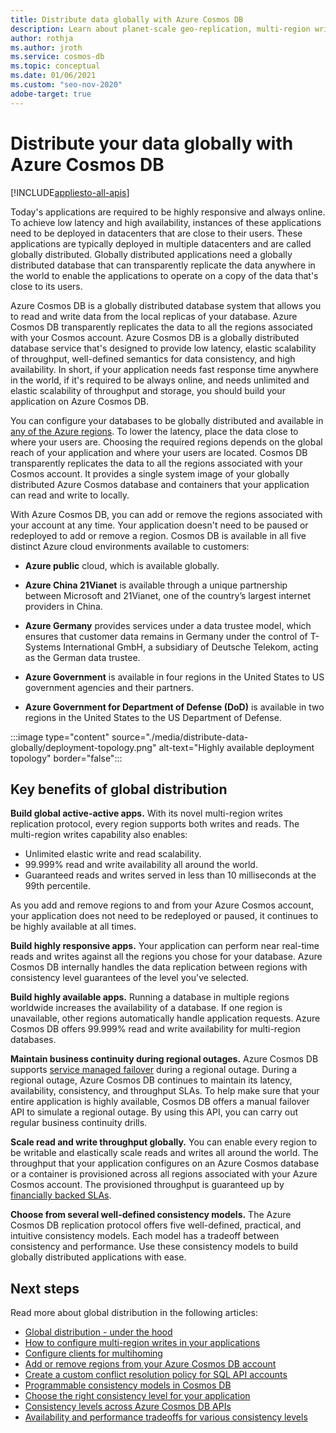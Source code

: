 ```yaml
---
title: Distribute data globally with Azure Cosmos DB
description: Learn about planet-scale geo-replication, multi-region writes, failover, and data recovery using global databases from Azure Cosmos DB, a globally distributed, multi-model database service.
author: rothja
ms.author: jroth
ms.service: cosmos-db
ms.topic: conceptual
ms.date: 01/06/2021
ms.custom: "seo-nov-2020"
adobe-target: true
---
```

# Distribute your data globally with Azure Cosmos DB
[!INCLUDE[appliesto-all-apis](includes/appliesto-all-apis.md)]

Today's applications are required to be highly responsive and always online. To achieve low latency and high availability, instances of these applications need to be deployed in datacenters that are close to their users. These applications are typically deployed in multiple datacenters and are called globally distributed. Globally distributed applications need a globally distributed database that can transparently replicate the data anywhere in the world to enable the applications to operate on a copy of the data that's close to its users. 

Azure Cosmos DB is a globally distributed database system that allows you to read and write data from the local replicas of your database. Azure Cosmos DB transparently replicates the data to all the regions associated with your Cosmos account. Azure Cosmos DB is a globally distributed database service that's designed to provide low latency, elastic scalability of throughput, well-defined semantics for data consistency, and high availability. In short, if your application needs fast response time anywhere in the world, if it's required to be always online, and needs unlimited and elastic scalability of throughput and storage, you should build your application on Azure Cosmos DB.

You can configure your databases to be globally distributed and available in [any of the Azure regions](https://azure.microsoft.com/global-infrastructure/services/?products=cosmos-db&regions=all). To lower the latency, place the data close to where your users are. Choosing the required regions depends on the global reach of your application and where your users are located. Cosmos DB transparently replicates the data to all the regions associated with your Cosmos account. It provides a single system image of your globally distributed Azure Cosmos database and containers that your application can read and write to locally.

With Azure Cosmos DB, you can add or remove the regions associated with your account at any time. Your application doesn't need to be paused or redeployed to add or remove a region. Cosmos DB is available in all five distinct Azure cloud environments available to customers:

* **Azure public** cloud, which is available globally.

* **Azure China 21Vianet** is available through a unique partnership between Microsoft and 21Vianet, one of the country’s largest internet providers in China.

* **Azure Germany** provides services under a data trustee model, which ensures that customer data remains in Germany under the control of T-Systems International GmbH, a subsidiary of Deutsche Telekom, acting as the German data trustee.

* **Azure Government** is available in four regions in the United States to US government agencies and their partners.

* **Azure Government for Department of Defense (DoD)** is available in two regions in the United States to the US Department of Defense.

:::image type="content" source="./media/distribute-data-globally/deployment-topology.png" alt-text="Highly available deployment topology" border="false":::

## Key benefits of global distribution

**Build global active-active apps.** With its novel multi-region writes replication protocol, every region supports both writes and reads. The multi-region writes capability also enables:

- Unlimited elastic write and read scalability.
- 99.999% read and write availability all around the world.
- Guaranteed reads and writes served in less than 10 milliseconds at the 99th percentile.

As you add and remove regions to and from your Azure Cosmos account, your application does not need to be redeployed or paused, it continues to be highly available at all times.

**Build highly responsive apps.** Your application can perform near real-time reads and writes against all the regions you chose for your database. Azure Cosmos DB internally handles the data replication between regions with consistency level guarantees of the level you've selected.

**Build highly available apps.** Running a database in multiple regions worldwide increases the availability of a database. If one region is unavailable, other regions automatically handle application requests. Azure Cosmos DB offers 99.999% read and write availability for multi-region databases.

**Maintain business continuity during regional outages.** Azure Cosmos DB supports [service managed failover](how-to-manage-database-account.md#automatic-failover) during a regional outage. During a regional outage, Azure Cosmos DB continues to maintain its latency, availability, consistency, and throughput SLAs. To help make sure that your entire application is highly available, Cosmos DB offers a manual failover API to simulate a regional outage. By using this API, you can carry out regular business continuity drills.

**Scale read and write throughput globally.** You can enable every region to be writable and elastically scale reads and writes all around the world. The throughput that your application configures on an Azure Cosmos database or a container is provisioned across all regions associated with your Azure Cosmos account. The provisioned throughput is guaranteed up by [financially backed SLAs](https://azure.microsoft.com/support/legal/sla/cosmos-db/v1_3/).

**Choose from several well-defined consistency models.** The Azure Cosmos DB replication protocol offers five well-defined, practical, and intuitive consistency models. Each model has a tradeoff between consistency and performance. Use these consistency models to build globally distributed applications with ease.

## <a id="Next Steps"></a>Next steps

Read more about global distribution in the following articles:

* [Global distribution - under the hood](global-dist-under-the-hood.md)
* [How to configure multi-region writes in your applications](how-to-multi-master.md)
* [Configure clients for multihoming](how-to-manage-database-account.md#configure-multiple-write-regions)
* [Add or remove regions from your Azure Cosmos DB account](how-to-manage-database-account.md#addremove-regions-from-your-database-account)
* [Create a custom conflict resolution policy for SQL API accounts](how-to-manage-conflicts.md#create-a-custom-conflict-resolution-policy)
* [Programmable consistency models in Cosmos DB](consistency-levels.md)
* [Choose the right consistency level for your application](./consistency-levels.md)
* [Consistency levels across Azure Cosmos DB APIs](./consistency-levels.md)
* [Availability and performance tradeoffs for various consistency levels](./consistency-levels.md)
